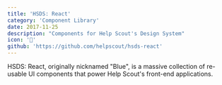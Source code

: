 ```yaml
---
title: 'HSDS: React'
category: 'Component Library'
date: 2017-11-25
description: "Components for Help Scout's Design System"
icon: '🔷'
github: 'https://github.com/helpscout/hsds-react'
---
```


HSDS: React, originally nicknamed "Blue", is a massive collection of re-usable UI components that power Help Scout's front-end applications.

